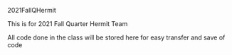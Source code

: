 2021FallQHermit

This is for 2021 Fall Quarter Hermit Team

All code done in the class will be stored here for easy transfer and save of code 
